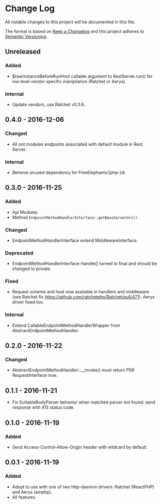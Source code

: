 # Change Log
All notable changes to this project will be documented in this file.

The format is based on [Keep a Changelog](http://keepachangelog.com/)
and this project adheres to [Semantic Versioning](http://semver.org/).

## Unreleased
### Added 
- $rawInstanceBeforeRunHool callable argument to RestServer.run() for low level vendor specific manipilation (Ratchet or Aerys). 

### Internal
- Update vendors, use Ratchet v0.3.6.  

## 0.4.0 - 2016-12-06
### Changed
- All not modules endpoints associated with default module in Rest Server.

### Internal 
- Remove unused dependency for FreeElephants/(php-)di

## 0.3.0 - 2016-11-25
### Added
- Api Modules. 
- Method `EndpointMethodHandlerInterface::getBaseServerUri()` 

### Changed
- EndpointMethodHandlerInterface extend MiddlewareInterface. 

### Deprecated
- EndpointMethodHandlerInterface::handle() turned to final and should be changed to private.  

### Fixed
- Request scheme and host now available in handlers and middleware (see Ratchet fix https://github.com/ratchetphp/Ratchet/pull/471). Aerys driver fixed too. 

### Internal
- Extend CallableEndpointMethodHandlerWrapper from AbstractEndpointMethodHandler. 

## 0.2.0 - 2016-11-22
### Changed
- AbstractEndpointMethodHandler::__invoke() must return PSR RequestInterface now. 

## 0.1.1 - 2016-11-21
- Fix SuitableBodyParser behavior when matched parser not found: send response with 415 status code.   

## 0.1.0 - 2016-11-19
### Added 
- Send Access-Control-Allow-Origin header with wildcard by default.  

## 0.0.1 - 2016-11-19
### Added
- Adopt to use with one of two http-daemon drivers: Ratchet (ReactPHP) and Aerys (amphp). 
- All features. 